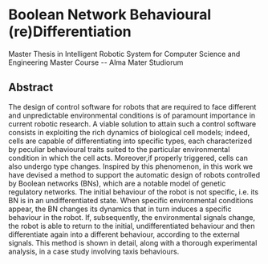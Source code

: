 # Boolean Network Behavioural (re)Differentiation

Master Thesis in Intelligent Robotic System for Computer Science and Engineering Master Course -- Alma Mater Studiorum

## Abstract

The design of control software for robots that are required to face different and unpredictable environmental conditions is of paramount importance in current robotic research. A viable solution to attain such a control software consists in exploiting the rich dynamics of biological cell models; indeed, cells are capable of differentiating into specific types, each characterized by peculiar behavioural traits suited to the particular environmental condition in which the cell acts. Moreover,if properly triggered, cells can also undergo type changes. Inspired by this phenomenon, in this work we have devised a method to support the automatic design of robots controlled by Boolean networks (BNs), which are a notable model of genetic regulatory networks. The initial behaviour of the robot is not specific, i.e. its BN is in an undifferentiated state. When specific environmental conditions appear, the BN changes its dynamics that in turn induces a specific behaviour in the robot. If, subsequently, the environmental signals change, the robot is able to return to the initial, undifferentiated behaviour and then differentiate again into a different behaviour, according to the external signals. This method is shown in detail, along with a thorough experimental analysis, in a case study involving taxis behaviours.

